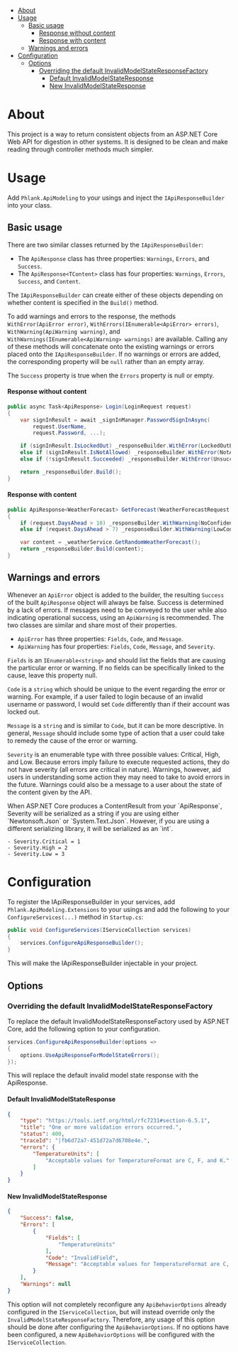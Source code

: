 <link href="https://cdn.jsdelivr.net/npm/bootstrap@5.0.2/dist/css/bootstrap.min.css" rel="stylesheet" integrity="sha384-EVSTQN3/azprG1Anm3QDgpJLIm9Nao0Yz1ztcQTwFspd3yD65VohhpuuCOmLASjC" crossorigin="anonymous">

- [About](#about)
- [Usage](#usage)
  - [Basic usage](#basic-usage)
      - [Response without content](#response-without-content)
      - [Response with content](#response-with-content)
  - [Warnings and errors](#warnings-and-errors)
- [Configuration](#configuration)
  - [Options](#options)
    - [Overriding the default InvalidModelStateResponseFactory](#overriding-the-default-invalidmodelstateresponsefactory)
      - [Default InvalidModelStateResponse](#default-invalidmodelstateresponse)
      - [New InvalidModelStateResponse](#new-invalidmodelstateresponse)

# About

This project is a way to return consistent objects from an ASP<area>.NET Core Web API for digestion in other systems. It is designed to be clean and make reading through controller methods much simpler.

# Usage

Add `Phlank.ApiModeling` to your usings and inject the `IApiResponseBuilder` into your class.

## Basic usage

There are two similar classes returned by the `IApiResponseBuilder`:

- The `ApiResponse` class has three properties: `Warnings`, `Errors`, and `Success`.
- The `ApiResponse<TContent>` class has four properties: `Warnings`, `Errors`, `Success`, and `Content`.


The `IApiResponseBuilder` can create either of these objects depending on whether content is specified in the `Build()` method.

To add warnings and errors to the response, the methods `WithError(ApiError error)`, `WithErrors(IEnumerable<ApiError> errors)`, `WithWarning(ApiWarning warning)`, and `WithWarnings(IEnumerable<ApiWarning> warnings)` are available. Calling any of these methods will concatenate onto the existing warnings or errors placed onto the `IApiResponseBuilder`. If no warnings or errors are added, the corresponding property will be `null` rather than an empty array. 

The `Success` property is true when the `Errors` property is null or empty.

#### Response without content

```C#
public async Task<ApiResponse> Login(LoginRequest request)
{
    var signInResult = await _signInManager.PasswordSignInAsync(
        request.UserName,
        request.Password, ...);

    if (signInResult.IsLockedOut) _responseBuilder.WithError(LockedOutError);
    else if (signInResult.IsNotAllowed) _responseBuilder.WithError(NotAllowedError);
    else if (!signInResult.Succeeded) _responseBuilder.WithError(UnsuccessfulSignInError);

    return _responseBuilder.Build();
}
```

#### Response with content

```C#
public ApiResponse<WeatherForecast> GetForecast(WeatherForecastRequest request)
{
    if (request.DaysAhead > 10) _responseBuilder.WithWarning(NoConfidenceForecastWarning);
    else if (request.DaysAhead > 7) _responseBuilder.WithWarning(LowConfidenceForecastWarning);

    var content = _weatherService.GetRandomWeatherForecast();
    return _responseBuilder.Build(content);
}
```

## Warnings and errors

Whenever an `ApiError` object is added to the builder, the resulting `Success` of the built `ApiResponse` object will always be false. Success is determined by a lack of errors. If messages need to be conveyed to the user while also indicating operational success, using an `ApiWarning` is recommended. The two classes are similar and share most of their properties.

- `ApiError` has three properties: `Fields`, `Code`, and `Message`.
- `ApiWarning` has four properties: `Fields`, `Code`, `Message`, and `Severity`.

`Fields` is an `IEnumerable<string>` and should list the fields that are causing the particular error or warning. If no fields can be specifically linked to the cause, leave this property null.

`Code` is a `string` which should be unique to the event regarding the error or warning. For example, if a user failed to login because of an invalid username or password, I would set `Code` differently than if their account was locked out.

`Message` is a `string` and is similar to `Code`, but it can be more descriptive. In general, `Message` should include some type of action that a user could take to remedy the cause of the error or warning.

`Severity` is an enumerable type with three possible values: Critical, High, and Low. Because errors imply failure to execute requested actions, they do not have severity (all errors are critical in nature). Warnings, however, aid users in understanding some action they may need to take to avoid errors in the future. Warnings could also be a message to a user about the state of the content given by the API.

<div class="alert-success">
    When ASP<area>.NET Core produces a ContentResult from your `ApiResponse`, Severity will be serialized as a string if you are using either `Newtonsoft.Json` or `System.Text.Json`. However, if you are using a different serializing library, it will be serialized as an `int`.

    - Severity.Critical = 1
    - Severity.High = 2
    - Severity.Low = 3
</div>

# Configuration

To register the IApiResponseBuilder in your services, add `Phlank.ApiModeling.Extensions` to your usings and add the following to your `ConfigureServices(...)` method in `Startup.cs`:

```C#
public void ConfigureServices(IServiceCollection services)
{
    services.ConfigureApiResponseBuilder();
}
```

This will make the IApiResponseBuilder injectable in your project.

## Options

### Overriding the default InvalidModelStateResponseFactory

To replace the default InvalidModelStateResponseFactory used by ASP<area>.NET Core, add the following option to your configuration.

```C#
services.ConfigureApiResponseBuilder(options => 
{
    options.UseApiResponseForModelStateErrors();
});
```

This will replace the default invalid model state response with the ApiResponse.

#### Default InvalidModelStateResponse

```Json
{
    "type": "https://tools.ietf.org/html/rfc7231#section-6.5.1",
    "title": "One or more validation errors occurred.",
    "status": 400,
    "traceId": "|fb6d72a7-451d72a7d6708e4e.",
    "errors": {
        "TemperatureUnits": [
            "Acceptable values for TemperatureFormat are C, F, and K."
        ]
    }
}
```

#### New InvalidModelStateResponse

```Json
{
    "Success": false,
    "Errors": [
        {
            "Fields": [
                "TemperatureUnits"
            ],
            "Code": "InvalidField",
            "Message": "Acceptable values for TemperatureFormat are C, F, and K."
        }
    ],
    "Warnings": null
}
```

This option will not completely reconfigure any `ApiBehaviorOptions` already configured in the `IServiceCollection`, but will instead override only the `InvalidModelStateResponseFactory`. Therefore, any usage of this option should be done after configuring the `ApiBehaviorOptions`. If no options have been configured, a new `ApiBehaviorOptions` will be configured with the `IServiceCollection`.